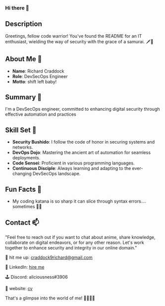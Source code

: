 ### Hi there 👋

## Description

Greetings, fellow code warrior! You've found the README for an IT enthusiast, wielding the way of security with the grace of a samurai. 🗡️🏯

## About Me 🥷

- **Name**: Richard Craddock
- **Role**: DevSecOps Engineer
- **Motto**: shift left baby!

## Summary 📖

I'm a DevSecOps engineer, committed to enhancing digital security through effective automation and practices

## Skill Set 🥋

- **Security Bushido**: I follow the code of honor in securing systems and networks.
- **DevOps Dojo**: Mastering the ancient art of automation for seamless deployments.
- **Code Sensei**: Proficient in various programming languages.
- **Continuous Disciple**: Always learning and adapting to the ever-changing DevSecOps landscape.
<!--
## Projects

- **Project 1: Fortifying the Citadel**
  - Description: Strengthening the digital fortress to withstand any cyber onslaught.
  - Tools Used: AWS, Docker, Terraform

- **Project 2: The Deployment Ronin**
  - Description: Wandering the path of automation to achieve harmonious deployments.
  - Tools Used: Jenkins, Kubernetes
-->
## Fun Facts 🎉

- My coding katana is so sharp it can slice through syntax errors.... sometimes 🤷‍♂️

## Contact 📫

"Feel free to reach out if you want to chat about anime, share knowledge, collaborate on digital endeavors, or for any other reason. Let's work together to enhance security and integrity in our online domain."

📧 hit me up: craddock9richard@gmail.com

🌸 LinkedIn: [hire me](https://www.linkedin.com/in/richard-craddock-/)

🕹️ Discord: aliciousness#3906

🔗 website: [cv](richardcraddock.me)

That's a glimpse into the world of me! 🌟👨‍💻🌊


<!--
**aliciousness/aliciousness** is a ✨ _special_ ✨ repository because its `README.md` (this file) appears on your GitHub profile.

Here are some ideas to get you started:

- 🔭 I’m currently working on ...
- 🌱 I’m currently learning ...
- 👯 I’m looking to collaborate on ...
- 🤔 I’m looking for help with ...
- 💬 Ask me about ...
- 📫 How to reach me: ...
- 😄 Pronouns: ...
- ⚡ Fun fact: ...
-->
